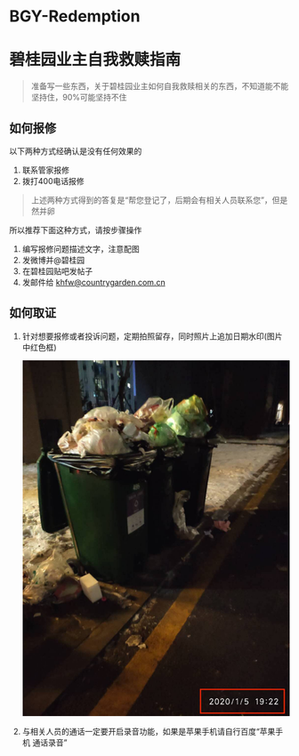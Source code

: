 # BGY-Redemption

# 碧桂园业主自我救赎指南

> 准备写一些东西，关于碧桂园业主如何自我救赎相关的东西，不知道能不能坚持住，90%可能坚持不住

## 如何报修

以下两种方式经确认是没有任何效果的

1. 联系管家报修
2. 拨打400电话报修

> 上述两种方式得到的答复是“帮您登记了，后期会有相关人员联系您”，但是然并卵

所以推荐下面这种方式，请按步骤操作

1. 编写报修问题描述文字，注意配图
2. 发微博并@碧桂园
3. 在碧桂园贴吧发帖子
4. 发邮件给 khfw@countrygarden.com.cn

## 如何取证

1. 针对想要报修或者投诉问题，定期拍照留存，同时照片上追加日期水印(图片中红色框)

   ![](images/bgy1.jpeg)

2. 与相关人员的通话一定要开启录音功能，如果是苹果手机请自行百度“苹果手机 通话录音”





